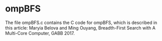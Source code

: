 # ompBFS
The file ompBFS.c contains the C code for ompBFS, which is described in this article:
Maryia Belova and Ming Ouyang, Breadth-First Search with A Multi-Core Computer, GABB 2017.
